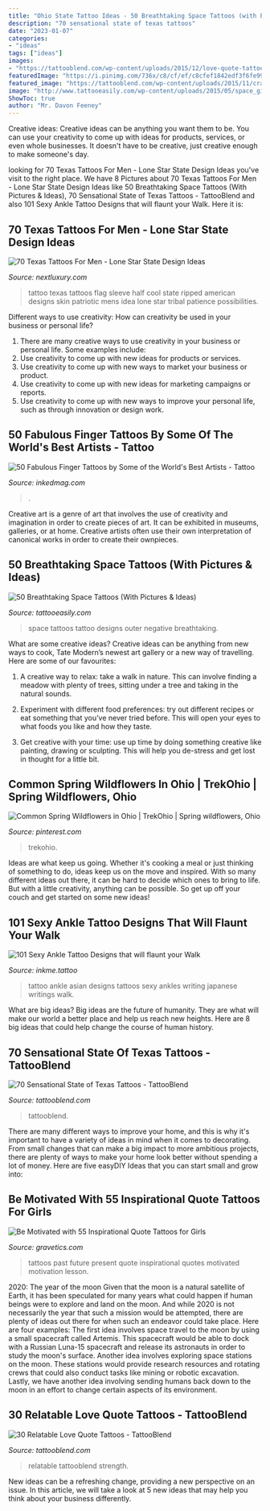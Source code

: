 ```yaml
---
title: "Ohio State Tattoo Ideas - 50 Breathtaking Space Tattoos (with Pictures &amp; Ideas)"
description: "70 sensational state of texas tattoos"
date: "2023-01-07"
categories:
- "ideas"
tags: ["ideas"]
images:
- "https://tattooblend.com/wp-content/uploads/2015/12/love-quote-tattoo-74.jpg"
featuredImage: "https://i.pinimg.com/736x/c8/cf/ef/c8cfef1842edf3f6fe99c40c8b34cf43.jpg"
featured_image: "https://tattooblend.com/wp-content/uploads/2015/11/crazy-state-of-texas-tattoo1.jpg"
image: "http://www.tattooeasily.com/wp-content/uploads/2015/05/space_girl-538x1024.jpg"
ShowToc: true
author: "Mr. Davon Feeney"
---
```



Creative ideas:
Creative ideas can be anything you want them to be. You can use your creativity to come up with ideas for products, services, or even whole businesses. It doesn't have to be creative, just creative enough to make someone's day.

	

		
looking for 70 Texas Tattoos For Men - Lone Star State Design Ideas you've visit to the right place. We have 8 Pictures about 70 Texas Tattoos For Men - Lone Star State Design Ideas like 50 Breathtaking Space Tattoos (With Pictures &amp; Ideas), 70 Sensational State of Texas Tattoos - TattooBlend and also 101 Sexy Ankle Tattoo Designs that will flaunt your Walk. Here it is:
		
    
## 70 Texas Tattoos For Men - Lone Star State Design Ideas

<img loading=lazy src="http://nextluxury.com/wp-content/uploads/ripped-skin-half-sleeve-mens-texas-flag-tattoo-ideas.jpg" onerror="this.onerror=null;this.src='https://tse3.mm.bing.net/th?id=OIP.p-jKJLWqzfl6l4zR5bbnZwHaJ8&amp;pid=15.1';" alt="70 Texas Tattoos For Men - Lone Star State Design Ideas">

_Source: nextluxury.com_

>tattoo texas tattoos flag sleeve half cool state ripped american designs skin patriotic mens idea lone star tribal patience possibilities. 

	

Different ways to use creativity: How can creativity be used in your business or personal life?
1. There are many creative ways to use creativity in your business or personal life. Some examples include: 
2. Use creativity to come up with new ideas for products or services. 
3. Use creativity to come up with new ways to market your business or product. 
4. Use creativity to come up with new ideas for marketing campaigns or reports. 
5. Use creativity to come up with new ways to improve your personal life, such as through innovation or design work.

    
## 50 Fabulous Finger Tattoos By Some Of The World&#039;s Best Artists - Tattoo

<img loading=lazy src="https://www.inkedmag.com/.image/c_limit%2Ccs_srgb%2Cq_auto:good%2Cw_700/MTU5NjUyMDMwMTM3NTc0NjE0/screen-shot-2018-11-02-at-104338-am.png" onerror="this.onerror=null;this.src='https://tse2.mm.bing.net/th?id=OIP.ghMrHlVDkJ4mpOekbceclAHaHS&amp;pid=15.1';" alt="50 Fabulous Finger Tattoos by Some of the World&#039;s Best Artists - Tattoo">

_Source: inkedmag.com_

>. 

	

Creative art is a genre of art that involves the use of creativity and imagination in order to create pieces of art. It can be exhibited in museums, galleries, or at home. Creative artists often use their own interpretation of canonical works in order to create their ownpieces.

    
## 50 Breathtaking Space Tattoos (With Pictures &amp; Ideas)

<img loading=lazy src="http://www.tattooeasily.com/wp-content/uploads/2015/05/space_girl-538x1024.jpg" onerror="this.onerror=null;this.src='https://tse3.mm.bing.net/th?id=OIP.h3pt7q5wghb4RHwiMd43fQHaOG&amp;pid=15.1';" alt="50 Breathtaking Space Tattoos (With Pictures &amp; Ideas)">

_Source: tattooeasily.com_

>space tattoos tattoo designs outer negative breathtaking. 

	

What are some creative ideas?
Creative ideas can be anything from new ways to cook, Tate Modern’s newest art gallery or a new way of travelling. Here are some of our favourites:
1. A creative way to relax: take a walk in nature. This can involve finding a meadow with plenty of trees, sitting under a tree and taking in the natural sounds.

2. Experiment with different food preferences: try out different recipes or eat something that you’ve never tried before. This will open your eyes to what foods you like and how they taste.

3. Get creative with your time: use up time by doing something creative like painting, drawing or sculpting. This will help you de-stress and get lost in thought for a little bit.

    
## Common Spring Wildflowers In Ohio | TrekOhio | Spring Wildflowers, Ohio

<img loading=lazy src="https://i.pinimg.com/736x/c8/cf/ef/c8cfef1842edf3f6fe99c40c8b34cf43.jpg" onerror="this.onerror=null;this.src='https://tse3.mm.bing.net/th?id=OIP.kWiuWEq70PKvROoeT6kfcAHaJ3&amp;pid=15.1';" alt="Common Spring Wildflowers in Ohio | TrekOhio | Spring wildflowers, Ohio">

_Source: pinterest.com_

>trekohio. 

	

Ideas are what keep us going. Whether it's cooking a meal or just thinking of something to do, ideas keep us on the move and inspired. With so many different ideas out there, it can be hard to decide which ones to bring to life. But with a little creativity, anything can be possible. So get up off your couch and get started on some new ideas!

    
## 101 Sexy Ankle Tattoo Designs That Will Flaunt Your Walk

<img loading=lazy src="https://www.inkme.tattoo/wp-content/uploads/2016/05/Ankle-tattoo-designs-63-1.jpg?x79615" onerror="this.onerror=null;this.src='https://tse3.mm.bing.net/th?id=OIP.xzZJP3ER5dcejAOge67-bgHaJ4&amp;pid=15.1';" alt="101 Sexy Ankle Tattoo Designs that will flaunt your Walk">

_Source: inkme.tattoo_

>tattoo ankle asian designs tattoos sexy ankles writing japanese writings walk. 

	

What are big ideas?
Big ideas are the future of humanity. They are what will make our world a better place and help us reach new heights. Here are 8 big ideas that could help change the course of human history.

    
## 70 Sensational State Of Texas Tattoos - TattooBlend

<img loading=lazy src="https://tattooblend.com/wp-content/uploads/2015/11/crazy-state-of-texas-tattoo1.jpg" onerror="this.onerror=null;this.src='https://tse4.mm.bing.net/th?id=OIP.OqAfTdA4HgD8MWl1cuIysgHaJ4&amp;pid=15.1';" alt="70 Sensational State of Texas Tattoos - TattooBlend">

_Source: tattooblend.com_

>tattooblend. 

	

There are many different ways to improve your home, and this is why it's important to have a variety of ideas in mind when it comes to decorating. From small changes that can make a big impact to more ambitious projects, there are plenty of ways to make your home look better without spending a lot of money. Here are five easyDIY Ideas that you can start small and grow into: 

    
## Be Motivated With 55 Inspirational Quote Tattoos For Girls

<img loading=lazy src="https://www.gravetics.com/wp-content/uploads/2017/04/The-past-is-your-lesson-The-present-is-your-gift-The-future-is-your-motivation.-quotetattoos-tattoos-tattooed-quotes.jpg" onerror="this.onerror=null;this.src='https://tse3.mm.bing.net/th?id=OIP.GtNZXb0dgf-ALtCfvL7mZQHaHa&amp;pid=15.1';" alt="Be Motivated with 55 Inspirational Quote Tattoos for Girls">

_Source: gravetics.com_

>tattoos past future present quote inspirational quotes motivated motivation lesson. 

	

2020: The year of the moon
Given that the moon is a natural satellite of Earth, it has been speculated for many years what could happen if human beings were to explore and land on the moon. And while 2020 is not necessarily the year that such a mission would be attempted, there are plenty of ideas out there for when such an endeavor could take place. Here are four examples: 
The first idea involves space travel to the moon by using a small spacecraft called Artemis. This spacecraft would be able to dock with a Russian Luna-15 spacecraft and release its astronauts in order to study the moon's surface. 
Another idea involves exploring space stations on the moon. These stations would provide research resources and rotating crews that could also conduct tasks like mining or robotic excavation. 
Lastly, we have another idea involving sending humans back down to the moon in an effort to change certain aspects of its environment.

    
## 30 Relatable Love Quote Tattoos - TattooBlend

<img loading=lazy src="https://tattooblend.com/wp-content/uploads/2015/12/love-quote-tattoo-74.jpg" onerror="this.onerror=null;this.src='https://tse2.mm.bing.net/th?id=OIP.6iUVpuLpF3U-QZaID5Q3ygHaJ4&amp;pid=15.1';" alt="30 Relatable Love Quote Tattoos - TattooBlend">

_Source: tattooblend.com_

>relatable tattooblend strength. 

	

New ideas can be a refreshing change, providing a new perspective on an issue. In this article, we will take a look at 5 new ideas that may help you think about your business differently.


